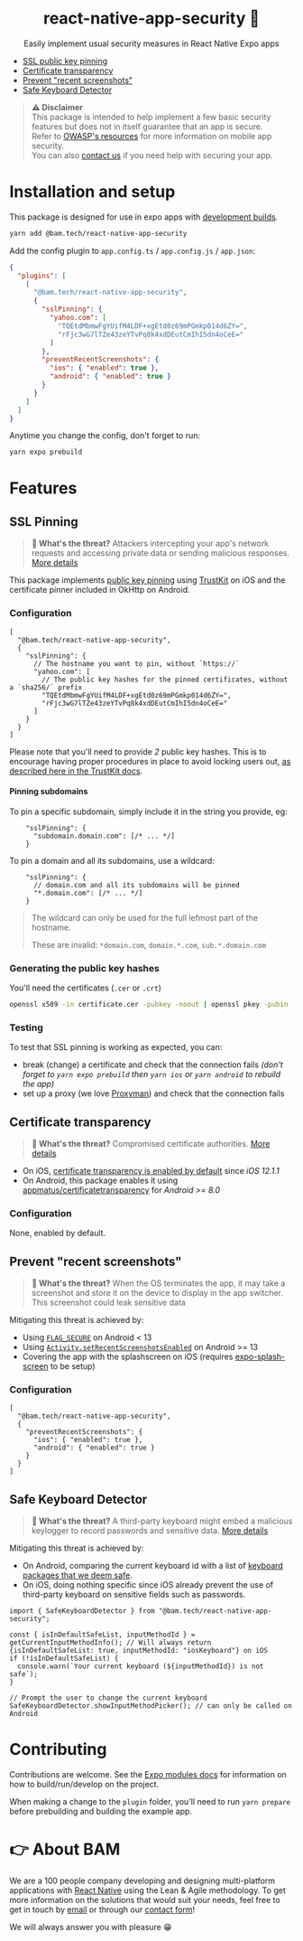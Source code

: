 <h1 align="center">react-native-app-security 🔐</h1>

<p align="center">Easily implement usual security measures in React Native Expo apps</p>

- [SSL public key pinning](#ssl-pinning)
- [Certificate transparency](#certificate-transparency)
- [Prevent "recent screenshots"](#prevent-recent-screenshots)
- [Safe Keyboard Detector](#safe-keyboard-detector)

> **⚠️ Disclaimer**<br/>
> This package is intended to help implement a few basic security features but does not in itself guarantee that an app is secure.<br/>
> Refer to [OWASP's resources](https://mas.owasp.org) for more information on mobile app security.<br/>
> You can also [contact us](https://www.bam.tech/en/contact) if you need help with securing your app.

# Installation and setup

This package is designed for use in expo apps with [development builds](https://docs.expo.dev/develop/development-builds/introduction/).

```sh
yarn add @bam.tech/react-native-app-security
```

Add the config plugin to `app.config.ts` / `app.config.js` / `app.json`:

```json
{
  "plugins": [
    [
      "@bam.tech/react-native-app-security",
      {
        "sslPinning": {
          "yahoo.com": [
            "TQEtdMbmwFgYUifM4LDF+xgEtd0z69mPGmkp014d6ZY=",
            "rFjc3wG7lTZe43zeYTvPq8k4xdDEutCmIhI5dn4oCeE="
          ]
        },
        "preventRecentScreenshots": {
          "ios": { "enabled": true },
          "android": { "enabled": true }
        }
      }
    ]
  ]
}
```

Anytime you change the config, don't forget to run:

```sh
yarn expo prebuild
```

# Features

## SSL Pinning

> **🥷 What's the threat?** Attackers intercepting your app's network requests and accessing private data or sending malicious responses. [More details](https://mas.owasp.org/MASTG/General/0x04f-Testing-Network-Communication/#restricting-trust-identity-pinning)

This package implements [public key pinning](https://cheatsheetseries.owasp.org/cheatsheets/Pinning_Cheat_Sheet.html#public-key) using [TrustKit](https://github.com/datatheorem/TrustKit) on iOS and the certificate pinner included in OkHttp on Android.

### Configuration

```jsonc
[
  "@bam.tech/react-native-app-security",
  {
    "sslPinning": {
      // The hostname you want to pin, without `https://`
      "yahoo.com": [
        // The public key hashes for the pinned certificates, without a `sha256/` prefix
        "TQEtdMbmwFgYUifM4LDF+xgEtd0z69mPGmkp014d6ZY=",
        "rFjc3wG7lTZe43zeYTvPq8k4xdDEutCmIhI5dn4oCeE="
      ]
    }
  }
]
```

Please note that you'll need to provide _2_ public key hashes. This is to encourage having proper procedures in place to avoid locking users out, [as described here in the TrustKit docs](https://github.com/datatheorem/TrustKit/blob/master/docs/getting-started.md#always-provide-at-least-one-backup-pin).

#### Pinning subdomains

To pin a specific subdomain, simply include it in the string you provide, eg:

```jsonc
    "sslPinning": {
      "subdomain.domain.com": [/* ... */]
    }
```

To pin a domain and all its subdomains, use a wildcard:

```jsonc
    "sslPinning": {
      // domain.com and all its subdomains will be pinned
      "*.domain.com": [/* ... */]
    }
```

> The wildcard can only be used for the full lefmost part of the hostname.
>
> These are invalid: `*domain.com`, `domain.*.com`, `sub.*.domain.com`

### Generating the public key hashes

You'll need the certificates (`.cer` or `.crt`)

```sh
openssl x509 -in certificate.cer -pubkey -noout | openssl pkey -pubin -outform der | openssl dgst -sha256 -binary | openssl enc -base64
```

### Testing

To test that SSL pinning is working as expected, you can:

- break (change) a certificate and check that the connection fails _(don't forget to `yarn expo prebuild` then `yarn ios` or `yarn android` to rebuild the app)_
- set up a proxy (we love [Proxyman](https://proxyman.io)) and check that the connection fails

## Certificate transparency

> **🥷 What's the threat?** Compromised certificate authorities. [More details](https://certificate.transparency.dev)

- On iOS, [certificate transparency is enabled by default](https://developer.apple.com/documentation/ios-ipados-release-notes/ios-12_1_1-release-notes) since _iOS 12.1.1_
- On Android, this package enables it using [appmatus/certificatetransparency](https://github.com/appmattus/certificatetransparency) for _Android >= 8.0_

### Configuration

None, enabled by default.

## Prevent "recent screenshots"

> **🥷 What's the threat?** When the OS terminates the app, it may take a screenshot and store it on the device to display in the app switcher. This screenshot could leak sensitive data

Mitigating this threat is achieved by:

- Using [`FLAG_SECURE`](https://developer.android.com/reference/android/view/WindowManager.LayoutParams#FLAG_SECURE) on Android < 13
- Using [`Activity.setRecentScreenshotsEnabled`](<https://developer.android.com/reference/android/app/Activity#setRecentsScreenshotEnabled(boolean)>) on Android >= 13
- Covering the app with the splashscreen on iOS (requires [expo-splash-screen](https://docs.expo.dev/versions/latest/sdk/splash-screen/) to be setup)

### Configuration

```jsonc
[
  "@bam.tech/react-native-app-security",
  {
    "preventRecentScreenshots": {
      "ios": { "enabled": true },
      "android": { "enabled": true }
    }
  }
]
```

## Safe Keyboard Detector

> **🥷 What's the threat?** A third-party keyboard might embed a malicious keylogger to record passwords and sensitive data. [More details](https://www.synopsys.com/blogs/software-security/mitigate-third-party-mobile-keyboard-risk.html)

Mitigating this threat is achieved by:

- On Android, comparing the current keyboard id with a list of [keyboard packages that we deem safe](./android/src/main/java/tech/bam/rnas/RNASModule.kt#31).
- On iOS, doing nothing specific since iOS already prevent the use of third-party keyboard on sensitive fields such as passwords.

```tsx
import { SafeKeyboardDetector } from "@bam.tech/react-native-app-security";

const { isInDefaultSafeList, inputMethodId } = getCurrentInputMethodInfo(); // Will always return {isInDefaultSafeList: true, inputMethodId: "iosKeyboard"} on iOS
if (!isInDefaultSafeList) {
  console.warn(`Your current keyboard (${inputMethodId}) is not safe`);
}

// Prompt the user to change the current keyboard
SafeKeyboardDetector.showInputMethodPicker(); // can only be called on Android
```

# Contributing

Contributions are welcome. See the [Expo modules docs](https://docs.expo.dev/modules/get-started/) for information on how to build/run/develop on the project.

When making a change to the `plugin` folder, you'll need to run `yarn prepare` before prebuilding and building the example app.

# 👉 About BAM

We are a 100 people company developing and designing multi-platform applications with [React Native](https://www.bam.tech/expertise/react-native) using the Lean & Agile methodology. To get more information on the solutions that would suit your needs, feel free to get in touch by [email](mailto:contact@bam.tech) or through our [contact form](https://www.bam.tech/en/contact)!

We will always answer you with pleasure 😁
